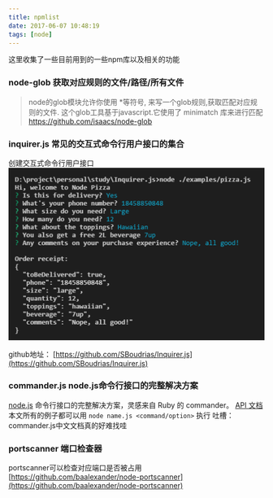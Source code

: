 ```yaml
---
title: npmlist
date: 2017-06-07 10:48:19
tags: [node]
---
```


这里收集了一些目前用到的一些npm库以及相关的功能

### node-glob  获取对应规则的文件/路径/所有文件
>node的glob模块允许你使用 *等符号, 来写一个glob规则,获取匹配对应规则的文件.
>这个glob工具基于javascript.它使用了 minimatch 库来进行匹配
>https://github.com/isaacs/node-glob
<!--more-->

### inquirer.js 常见的交互式命令行用户接口的集合
创建交互式命令行用户接口
![](/images/page/inquirer/1.png)

github地址： [https://github.com/SBoudrias/Inquirer.js](https://github.com/SBoudrias/Inquirer.js)

### commander.js node.js命令行接口的完整解决方案
[node.js](http://nodejs.org) 命令行接口的完整解决方案，灵感来自 Ruby 的 commander。
[API 文档](http://tj.github.com/commander.js/) 
本文所有的例子都可以用 `node name.js <command/option>` 执行
吐槽：commander.js中文文档真的好难找哇

### portscanner 端口检查器
portscanner可以检查对应端口是否被占用
[https://github.com/baalexander/node-portscanner](https://github.com/baalexander/node-portscanner)